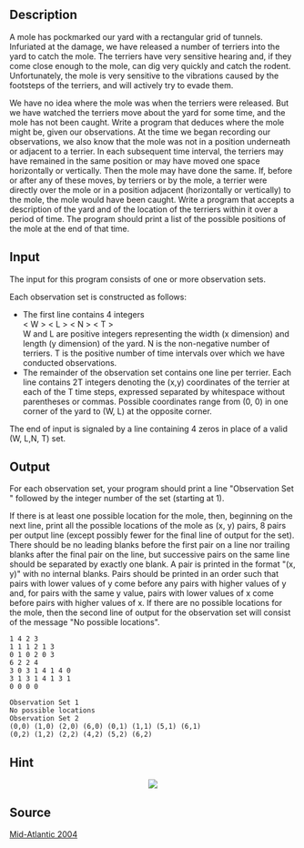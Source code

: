 <h2>Description</h2><p>A mole has pockmarked our yard with a rectangular grid of tunnels. Infuriated at the damage, we have released a number of terriers into the yard to catch the mole. The terriers have very sensitive hearing and, if they come close enough to the mole, can dig very quickly and catch the rodent. Unfortunately, the mole is very sensitive to the vibrations caused by the footsteps of the terriers, and will actively try to evade them.
</p>We have no idea where the mole was when the terriers were released. But we have watched the terriers move about the yard for some time, and the mole has not been caught. Write a program that deduces where the mole might be, given our observations.
At the time we began recording our observations, we also know that the mole was not in a position underneath or adjacent to a terrier. In each subsequent time interval, the terriers may have remained in the same position or may have moved one space horizontally or vertically. Then the mole may have done the same. If, before or after any of these moves, by terriers or by the mole, a terrier were directly over the mole or in a position adjacent (horizontally or vertically) to the mole, the mole would have been caught.
Write a program that accepts a description of the yard and of the location of the terriers within it over a period of time. The program should print a list of the possible positions of the mole at the end of that time.<h2>Input</h2><p>The input for this program consists of one or more observation sets.
</p>Each observation set is constructed as follows:
<ul><li>The first line contains 4 integers
<br>&lt; W &gt; &lt; L &gt; &lt; N &gt; &lt; T &gt;
<br>W and L are positive integers representing the width (x dimension) and length (y dimension) of the yard. N is the non-negative number of terriers. T is the positive number of time intervals over which we have conducted observations.
<br></li><li>The remainder of the observation set contains one line per terrier. Each line contains 2T integers denoting the (x,y) coordinates of the terrier at each of the T time steps, expressed separated by whitespace without parentheses or commas. Possible coordinates range from (0, 0) in one corner of the yard to (W, L) at the opposite corner.</li></ul><p>
</p>The end of input is signaled by a line containing 4 zeros in place of a valid (W, L,N, T) set.<h2>Output</h2><p>For each observation set, your program should print a line "Observation Set " followed by the integer number of the set (starting at 1).
</p>If there is at least one possible location for the mole, then, beginning on the next line, print all the possible locations of the mole as (x, y) pairs, 8 pairs per output line (except possibly fewer for the final line of output for the set). There should be no leading blanks before the first pair on a line nor trailing blanks after the final pair on the line, but successive pairs on the same line should be separated by exactly one blank. A pair is printed in the format "(x, y)" with no internal blanks. Pairs should be printed in an order such that pairs with lower values of y come before any pairs with higher values of y and, for pairs with the same y value, pairs with lower values of x come before pairs with higher values of x.
If there are no possible locations for the mole, then the second line of output for the observation set will consist of the message "No possible locations".<pre><code class="language-input1">1 4 2 3
1 1 1 2 1 3
0 1 0 2 0 3
6 2 2 4
3 0 3 1 4 1 4 0
3 1 3 1 4 1 3 1
0 0 0 0</code></pre><pre><code class="language-output1">Observation Set 1
No possible locations
Observation Set 2
(0,0) (1,0) (2,0) (6,0) (0,1) (1,1) (5,1) (6,1)
(0,2) (1,2) (2,2) (4,2) (5,2) (6,2)</code></pre><h2>Hint</h2><center><img src="images/2073_1.jpg"></center><h2>Source</h2><a href="searchproblem?field=source&amp;key=Mid-Atlantic+2004">Mid-Atlantic 2004</a>